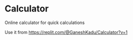 # Calculator
Online calculator for quick calculations

Use it from https://replit.com/@GaneshKadu/Calculator?v=1
